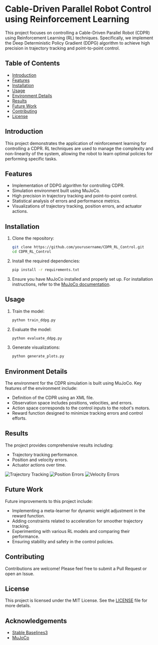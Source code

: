 # Cable-Driven Parallel Robot Control using Reinforcement Learning

This project focuses on controlling a Cable-Driven Parallel Robot (CDPR) using Reinforcement Learning (RL) techniques. Specifically, we implement the Deep Deterministic Policy Gradient (DDPG) algorithm to achieve high precision in trajectory tracking and point-to-point control.

## Table of Contents
- [Introduction](#introduction)
- [Features](#features)
- [Installation](#installation)
- [Usage](#usage)
- [Environment Details](#environment-details)
- [Results](#results)
- [Future Work](#future-work)
- [Contributing](#contributing)
- [License](#license)

## Introduction
This project demonstrates the application of reinforcement learning for controlling a CDPR. RL techniques are used to manage the complexity and non-linearity of the system, allowing the robot to learn optimal policies for performing specific tasks.

## Features
- Implementation of DDPG algorithm for controlling CDPR.
- Simulation environment built using MuJoCo.
- High precision in trajectory tracking and point-to-point control.
- Statistical analysis of errors and performance metrics.
- Visualizations of trajectory tracking, position errors, and actuator actions.

## Installation
1. Clone the repository:
    ```bash
    git clone https://github.com/yourusername/CDPR_RL_Control.git
    cd CDPR_RL_Control
    ```

2. Install the required dependencies:
    ```bash
    pip install -r requirements.txt
    ```

3. Ensure you have MuJoCo installed and properly set up. For installation instructions, refer to the [MuJoCo documentation](https://mujoco.readthedocs.io/en/latest/).

## Usage
1. Train the model:
    ```bash
    python train_ddpg.py
    ```

2. Evaluate the model:
    ```bash
    python evaluate_ddpg.py
    ```

3. Generate visualizations:
    ```bash
    python generate_plots.py
    ```

## Environment Details
The environment for the CDPR simulation is built using MuJoCo. Key features of the environment include:
- Definition of the CDPR using an XML file.
- Observation space includes positions, velocities, and errors.
- Action space corresponds to the control inputs to the robot's motors.
- Reward function designed to minimize tracking errors and control efforts.

## Results
The project provides comprehensive results including:
- Trajectory tracking performance.
- Position and velocity errors.
- Actuator actions over time.

![Trajectory Tracking](results/trajectory_tracking.png)
![Position Errors](results/position_errors.png)
![Velocity Errors](results/velocity_errors.png)

## Future Work
Future improvements to this project include:
- Implementing a meta-learner for dynamic weight adjustment in the reward function.
- Adding constraints related to acceleration for smoother trajectory tracking.
- Experimenting with various RL models and comparing their performance.
- Ensuring stability and safety in the control policies.

## Contributing
Contributions are welcome! Please feel free to submit a Pull Request or open an Issue.

## License
This project is licensed under the MIT License. See the [LICENSE](LICENSE) file for more details.

## Acknowledgements
- [Stable Baselines3](https://github.com/DLR-RM/stable-baselines3)
- [MuJoCo](https://mujoco.readthedocs.io/en/latest/)

